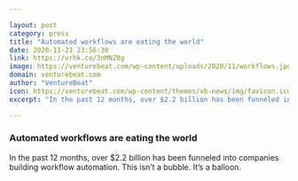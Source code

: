 ```yaml
---

layout: post
category: press
title: "Automated workflows are eating the world"
date: 2020-11-21 23:56:30
link: https://vrhk.co/3nMNZ0g
image: https://venturebeat.com/wp-content/uploads/2020/11/workflows.jpg?w=1200&strip=all
domain: venturebeat.com
author: "VentureBeat"
icon: https://venturebeat.com/wp-content/themes/vb-news/img/favicon.ico
excerpt: "In the past 12 months, over $2.2 billion has been funneled into companies building workflow automation. This isn’t a bubble. It’s a balloon."

---
```


### Automated workflows are eating the world

In the past 12 months, over $2.2 billion has been funneled into companies building workflow automation. This isn’t a bubble. It’s a balloon.